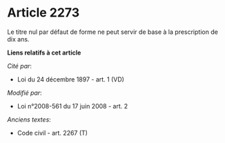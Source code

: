 # Article 2273

Le titre nul par défaut de forme ne peut servir de base à la prescription de dix ans.

**Liens relatifs à cet article**

_Cité par_:

  - Loi du 24 décembre 1897 - art. 1 (VD)

_Modifié par_:

  - Loi n°2008-561 du 17 juin 2008 - art. 2

_Anciens textes_:

  - Code civil - art. 2267 (T)
